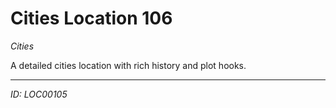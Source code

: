 # Cities Location 106

*Cities*

A detailed cities location with rich history and plot hooks.

---
*ID: LOC00105*